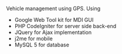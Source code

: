 Vehicle management using GPS.
Using
- Google Web Tool kit for MDI GUI
- PHP CodeIgniter for server side back-end
- JQuery for Ajax implementation
- j2me for mobile
- MySQL 5 for database